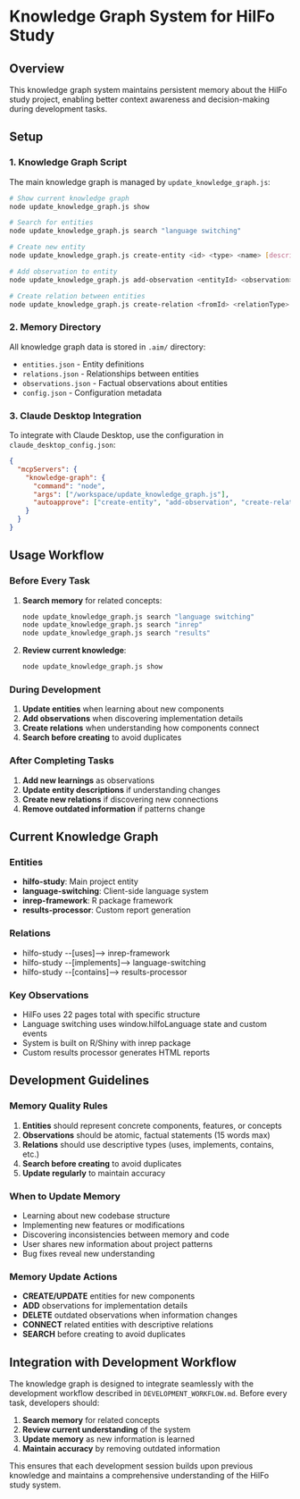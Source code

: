 # Knowledge Graph System for HilFo Study

## Overview

This knowledge graph system maintains persistent memory about the HilFo study project, enabling better context awareness and decision-making during development tasks.

## Setup

### 1. Knowledge Graph Script
The main knowledge graph is managed by `update_knowledge_graph.js`:

```bash
# Show current knowledge graph
node update_knowledge_graph.js show

# Search for entities
node update_knowledge_graph.js search "language switching"

# Create new entity
node update_knowledge_graph.js create-entity <id> <type> <name> [description]

# Add observation to entity
node update_knowledge_graph.js add-observation <entityId> <observation>

# Create relation between entities
node update_knowledge_graph.js create-relation <fromId> <relationType> <toId> [description]
```

### 2. Memory Directory
All knowledge graph data is stored in `.aim/` directory:
- `entities.json` - Entity definitions
- `relations.json` - Relationships between entities
- `observations.json` - Factual observations about entities
- `config.json` - Configuration metadata

### 3. Claude Desktop Integration
To integrate with Claude Desktop, use the configuration in `claude_desktop_config.json`:

```json
{
  "mcpServers": {
    "knowledge-graph": {
      "command": "node",
      "args": ["/workspace/update_knowledge_graph.js"],
      "autoapprove": ["create-entity", "add-observation", "create-relation", "search", "show"]
    }
  }
}
```

## Usage Workflow

### Before Every Task
1. **Search memory** for related concepts:
   ```bash
   node update_knowledge_graph.js search "language switching"
   node update_knowledge_graph.js search "inrep"
   node update_knowledge_graph.js search "results"
   ```

2. **Review current knowledge**:
   ```bash
   node update_knowledge_graph.js show
   ```

### During Development
1. **Update entities** when learning about new components
2. **Add observations** when discovering implementation details
3. **Create relations** when understanding how components connect
4. **Search before creating** to avoid duplicates

### After Completing Tasks
1. **Add new learnings** as observations
2. **Update entity descriptions** if understanding changes
3. **Create new relations** if discovering new connections
4. **Remove outdated information** if patterns change

## Current Knowledge Graph

### Entities
- **hilfo-study**: Main project entity
- **language-switching**: Client-side language system
- **inrep-framework**: R package framework
- **results-processor**: Custom report generation

### Relations
- hilfo-study --[uses]--> inrep-framework
- hilfo-study --[implements]--> language-switching
- hilfo-study --[contains]--> results-processor

### Key Observations
- HilFo uses 22 pages total with specific structure
- Language switching uses window.hilfoLanguage state and custom events
- System is built on R/Shiny with inrep package
- Custom results processor generates HTML reports

## Development Guidelines

### Memory Quality Rules
1. **Entities** should represent concrete components, features, or concepts
2. **Observations** should be atomic, factual statements (15 words max)
3. **Relations** should use descriptive types (uses, implements, contains, etc.)
4. **Search before creating** to avoid duplicates
5. **Update regularly** to maintain accuracy

### When to Update Memory
- Learning about new codebase structure
- Implementing new features or modifications
- Discovering inconsistencies between memory and code
- User shares new information about project patterns
- Bug fixes reveal new understanding

### Memory Update Actions
- **CREATE/UPDATE** entities for new components
- **ADD** observations for implementation details
- **DELETE** outdated observations when information changes
- **CONNECT** related entities with descriptive relations
- **SEARCH** before creating to avoid duplicates

## Integration with Development Workflow

The knowledge graph is designed to integrate seamlessly with the development workflow described in `DEVELOPMENT_WORKFLOW.md`. Before every task, developers should:

1. **Search memory** for related concepts
2. **Review current understanding** of the system
3. **Update memory** as new information is learned
4. **Maintain accuracy** by removing outdated information

This ensures that each development session builds upon previous knowledge and maintains a comprehensive understanding of the HilFo study system.